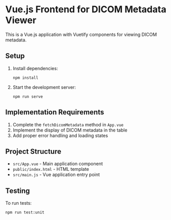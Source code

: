 # Vue.js Frontend for DICOM Metadata Viewer

This is a Vue.js application with Vuetify components for viewing DICOM metadata.

## Setup

1. Install dependencies:
   ```
   npm install
   ```

2. Start the development server:
   ```
   npm run serve
   ```

## Implementation Requirements

1. Complete the `fetchDicomMetadata` method in `App.vue`
2. Implement the display of DICOM metadata in the table
3. Add proper error handling and loading states

## Project Structure

- `src/App.vue` - Main application component
- `public/index.html` - HTML template
- `src/main.js` - Vue application entry point

## Testing

To run tests:
```
npm run test:unit
``` 